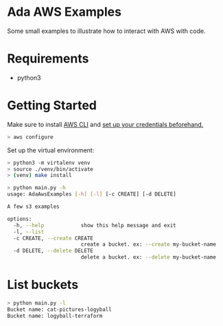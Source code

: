 # Ada AWS Examples

Some small examples to illustrate how to interact with AWS with code.

# Requirements

- python3

# Getting Started

Make sure to install [AWS CLI](https://docs.aws.amazon.com/cli/latest/userguide/getting-started-install.html) and [set up your credentials beforehand.](https://docs.aws.amazon.com/cli/latest/userguide/cli-configure-files.html)

```sh
> aws configure
```
Set up the virtual environment:

```sh
> python3 -m virtalenv venv
> source ./venv/bin/activate
> (venv) make install
```

```sh
> python main.py -h
usage: AdaAwsExamples [-h] [-l] [-c CREATE] [-d DELETE]

A few s3 examples

options:
  -h, --help            show this help message and exit
  -l, --list
  -c CREATE, --create CREATE
                        create a bucket. ex: --create my-bucket-name
  -d DELETE, --delete DELETE
                        delete a bucket. ex: --delete my-bucket-name
```

# List buckets

```sh
> python main.py -l
Bucket name: cat-pictures-logyball
Bucket name: logyball-terraform
```
